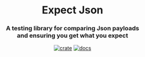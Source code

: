 <div align="center">
  <h1>
    Expect Json
  </h1>

  <h3>
    A testing library for comparing Json payloads<br/>
    and ensuring you get what you expect
  </h3>

  [![crate](https://img.shields.io/crates/v/expect-json.svg)](https://crates.io/crates/expect-json)
  [![docs](https://docs.rs/expect-json/badge.svg)](https://docs.rs/expect-json)

  <br/>
</div>
